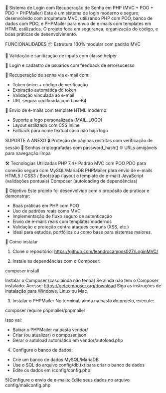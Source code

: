 🔐 Sistema de Login com Recuperação de Senha em PHP (MVC + POO + PDO + PHPMailer)
Este é um sistema de login moderno e seguro, desenvolvido com arquitetura MVC, utilizando PHP com POO, banco de dados com PDO, e PHPMailer para envio de e-mails com templates em HTML estilizados. O projeto foca em segurança, organização do código, e boas práticas de desenvolvimento.

FUNCIONALIDADES
📦 Estrutura 100% modular com padrão MVC

🧹 Validação e sanitização de inputs com classe helper

🔐 Login e cadastro de usuários com feedback de erro/sucesso

🔑 Recuperação de senha via e-mail com:
- Token único + código de verificação
- Expiração automática do token
- Validação vinculada ao e-mail
- URL segura codificada com base64

📧 Envio de e-mails com template HTML moderno:
- Suporte a logo personalizada (MAIL_LOGO)
- Layout estilizado com CSS inline
- Fallback para nome textual caso não haja logo

SUPORTE A ANEXO
🔒 Proteção de páginas restritas com verificação de sessão
🧠 Senhas criptografadas com password_hash()
🌐 URLs amigáveis para navegação limpa

🛠️ Tecnologias Utilizadas
PHP 7.4+
Padrão MVC com POO
PDO para conexão segura com MySQL/MariaDB
PHPMailer para envio de e-mails
HTML5 / CSS3 / Bootstrap (layout e template do e-mail)
JavaScript (validações pontuais)
Composer (autoloading de dependências)

🎯 Objetivo
Este projeto foi desenvolvido com o propósito de praticar e demonstrar:
- Boas práticas em PHP com POO
- Uso de padrões reais como MVC
- Implementação de fluxo seguro de autenticação
- Envio de e-mails reais com templates modernos
- Validação e proteção contra ataques comuns (XSS, etc.)
- Ideal para estudos, portfólios ou como base para sistemas maiores.

🚀 Como instalar
1) Clone o repositório:
   https://github.com/leandrocampos027/LoginMVC/

2) Instale as dependências com o Composer:
   
  composer install

Instalar o Composer (caso ainda não tenha)
  Se ainda não tem o Composer instalado:
  Acesse: https://getcomposer.org/download
  Siga as instruções de instalação para Windows, Linux ou Mac

3) Instalar o PHPMailer
No terminal, ainda na pasta do projeto, execute:

  composer require phpmailer/phpmailer

Isso vai:
- Baixar o PHPMailer na pasta vendor/
- Criar (ou atualizar) o composer.json
- Gerar o autoload automático em vendor/autoload.php

4) Configure o banco de dados:
- Crie um banco de dados MySQL/MariaDB
- Use o SQL do arquivo config/db.txt para criar o banco de dados
- Edite os dados em /config/config.php:

5)Configure o envio de e-mails: 
Edite seus dados no arquivo config/mailconfig.php


